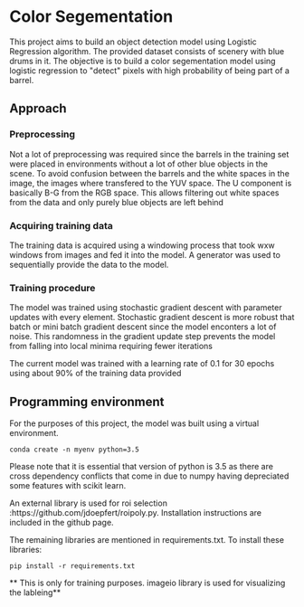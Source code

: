 # Color Segementation
<p>This project aims to build an object detection model using Logistic Regression algorithm. The provided dataset consists of scenery with blue drums in it. The objective is to build a color segementation model using logistic regression to "detect" pixels with high probability of being part of a barrel.</p>

## Approach
### Preprocessing
<p>Not a lot of preprocessing was required since the barrels in the training set were placed in environments without a lot of other blue objects in the scene. To avoid confusion between the barrels and the white spaces in the image, the images where transfered to the YUV space. The U component is basically B-G from the RGB space. This allows filtering out white spaces from the data and only purely blue objects are left behind</p>

### Acquiring training data
<p>The training data is acquired using a windowing process that took wxw windows from images and fed it into the model. A generator was used to sequentially provide the data to the model.</p>

### Training procedure
<p>The model was trained using stochastic gradient descent with parameter updates with every element. Stochastic gradient descent is more robust that batch or mini batch gradient descent since the model enconters a lot of noise. This randomness in the gradient update step prevents the model from falling into local minima requiring fewer iterations</p>

The current model was trained with a learning rate of 0.1 for 30 epochs using about 90% of the training data provided 

## Programming environment
For the purposes of this project, the model was built using a virtual environment.

    conda create -n myenv python=3.5

<p>Please note that it is essential that version of python is 3.5 as there are cross dependency conflicts that come in due to numpy having depreciated some features with scikit learn.</p>

<p>An external library is used for roi selection :https://github.com/jdoepfert/roipoly.py. Installation instructions are included in the github page.</p>

The remaining libraries are mentioned in requirements.txt. To install these libraries:

    pip install -r requirements.txt

<p>** This is only for training purposes. imageio library is used for visualizing the lableing**</p>


